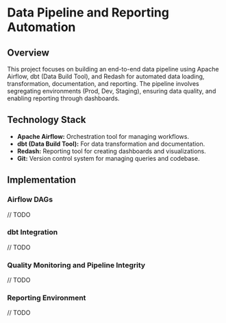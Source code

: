 # Data Pipeline and Reporting Automation

## Overview

This project focuses on building an end-to-end data pipeline using Apache Airflow, dbt (Data Build Tool), and Redash for automated data loading, transformation, documentation, and reporting. The pipeline involves segregating environments (Prod, Dev, Staging), ensuring data quality, and enabling reporting through dashboards.

## Technology Stack

- **Apache Airflow:** Orchestration tool for managing workflows.
- **dbt (Data Build Tool):** For data transformation and documentation.
- **Redash:** Reporting tool for creating dashboards and visualizations.
- **Git:** Version control system for managing queries and codebase.

## Implementation

### Airflow DAGs
// TODO

### dbt Integration
// TODO

### Quality Monitoring and Pipeline Integrity
// TODO

### Reporting Environment
// TODO

